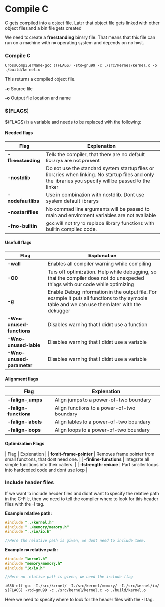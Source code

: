 # Compile C
C gets compiled into a object file. Later that object file gets linked with other object files and a bin file gets created.

We need to create a **freestanding** binary file. That means that this file can run on a machine with no operating system and depends on no host.

### Compile C
```
CrossCompilerName-gcc $(FLAGS) -std=gnu99 -c ./src/kernel/kernel.c -o ./build/kernel.o
```
This returns a compiled object file.

**-c** Source file

**-o** Output file location and name

### $(FLAGS)
$(FLAGS) is a variable and needs to be replaced with the following:

#### Needed flags
| Flag | Explenation |
| ------ | ------ |
| **-ffreestanding** | Tells the compiler, that there are no default librarys are not present |
| **-nostdlib** | Do not use the standard system startup files or libraries when linking. No startup files and only the libraries you specify will be passed to the linker |
| **-nodefaultlibs**| Use in combination with nostdlib. Dont use system default librarys |
| **-nostartfiles** | No commad line arguments will be passed to main and enviroment variables are not available |
| **-fno-builtin** | gcc will not try to replace library functions with builtin compiled code. |

#### Usefull flags
| Flag | Explenation |
| ------ | ------ |
| **-wall** | Enables all compiler warning while compiling |
| **-O0** | Turs off optimization. Help while debugging, so that the compiler does not do unexpected things with our code while optimizing |
| **-g** | Enable Debug information in the output file. For example it puts all functions to thy symbole table and we can use them later with the debugger |
| **-Wno-unused-functions** | Disables warning that I didnt use a function |
| **-Wno-unused-lable** | Disables warning that I didnt use a variable |
| **-Wno-unused-parameter** | Disables warning that I didnt use a variable |

#### Alignment flags
| Flag | Explenation |
| ------ | ------ |
| **-falign-jumps** | Align jumps to a power-of-two boundary |
| **-falign-functions** | Align functions to a power-of-two boundary |
| **-falign-labels** | Align lables to a power-of-two boundary |
| **-falign-loops** | Align loops to a power-of-two boundary |

#### Optimization Flags
| Flag | Explenation |
| **fomit-frame-pointer** | Removes frame pointer from small functions, that dont need one. |
| **-finline-functions** | Integrate all simple functions into their callers.  |
| **-fstrength-reduce** | Part smaller loops into hardcoded code and dont use loop  |

### Include header files
If we want to include header files and didnt want to specify the relative path in the C-File, then we need to tell the compiler where to look for this header files with the -I tag.

**Example relative path:**
``` c
#include "../kernel.h"
#include "../memory/memory.h"
#include "../io/io.h"

//Here the relative path is given, we dont need to include them.
```

**Example no relative path:**
``` c
#include "kernel.h"
#include "memory/memory.h"
#include "io/io.h"

//Here no relative path is given, we need the include flag
```

```
i686-elf-gcc -I./src/kernel/ -I./src/kernel/memory/ -I./src/kernel/io/ $(FLAGS) -std=gnu99 -c ./src/kernel/kernel.c -o ./build/kernel.o
```

Here we need to specify where to look for the header files with the -I tag.